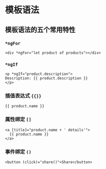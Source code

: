 # 模板语法

## 模板语法的五个常用特性

### `*ngFor`

```
<div *ngFor="let product of products"></div>
```

### `*ngIf`

```
<p *ngIf="product.description">
Description: {{ product.description }}
</p>
```

### 插值表达式 `{{}}`

```
{{ product.name }}
```

### 属性绑定 `[]`

```
<a [title]="product.name + ' details'">
  {{ product.name }}
</a>
```

### 事件绑定 `()`

```
<button (click)="share()">Share</button>
```



